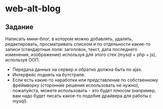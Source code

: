 # web-alt-blog

## Задание

Написать мини-блог, в котором можно добавлять, удалять, редактировать, просматривать списком и по отдельности какие-то записи (стандартные поля: заголовок, текст, дата последнего изменения, изображение) используя для этого стек (mysql + php + js), используя ООП. 

* Передача данных на сервер и обратно должна быть по ajax. 
* Интерфейс поднять на бутстрапе. 
* Если есть какие-то наработки или представление по собственному фреймворку (сторонние решения использовать не нужно), пожалуйста, можете использовать - это будет плюсом (например, вам надо будет писать какое-то подобие драйвера для работы с mysql).